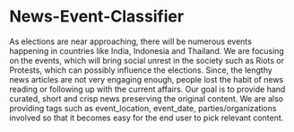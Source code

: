 # News-Event-Classifier
As elections are near approaching, there will be numerous events happening in countries like India, Indonesia and Thailand. We are focusing on the events, which will bring social unrest in the society such as Riots or Protests, which can possibly influence the elections. Since, the lengthy news articles are not very engaging enough, people lost the habit of news reading or following up with the current affairs. Our goal is to provide hand curated, short and crisp news preserving the original content. We are also providing tags such as event_location, event_date, parties/organizations involved so that it becomes easy for the end user to pick relevant content.
